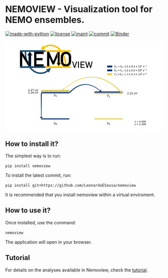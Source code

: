 # NEMOVIEW - Visualization tool for NEMO ensembles.


[![made-with-python](https://img.shields.io/badge/Made%20with-Python-1f425f.svg)](https://www.python.org/)
[![license](https://img.shields.io/github/license/LeonardoESousa/nemoview?style=plastic)]()
[![maint](https://img.shields.io/maintenance/yes/2023?style=plastic)]()
[![commit](https://img.shields.io/github/last-commit/LeonardoESousa/nemoview?style=plastic)]()
[![Binder](https://mybinder.org/badge_logo.svg)](https://mybinder.org/v2/gh/LeonardoESousa/nemoview/HEAD?urlpath=voila%2Frender%2Fnemoview%2Fnemodash.ipynb)

<img src="Tutorial/nemoview_front.png" alt="Alt Text" width="2000">

## How to install it?

The simplest way is to run:

`pip install nemoview`

To install the latest commit, run:

`pip install git+https://github.com/LeonardoESousa/nemoview`

It is recommended that you install nemoview within a virtual enviroment. 

## How to use it?

Once installed, use the command:

`nemoview`

The application will open in your browser.

## Tutorial

For details on the analyses available in Nemoview, check the [tutorial](https://github.com/LeonardoESousa/nemoview/tree/main/Tutorial/Tutorial.md).